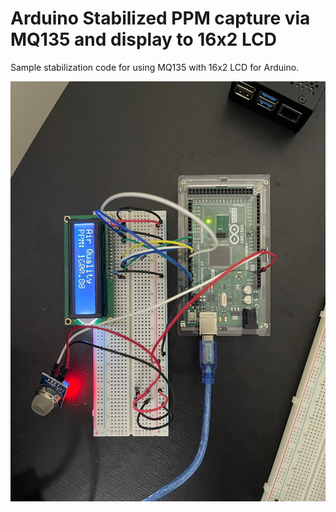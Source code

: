 # Arduino Stabilized PPM capture via MQ135 and display to 16x2 LCD

Sample stabilization code for using MQ135 with 16x2 LCD for Arduino.

![Arduino Layout](https://github.com/allanchua101/arduino-mq135-16x2-lcd/blob/main/snaps/final-output.jfif)
